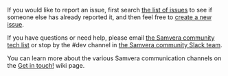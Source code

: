 If you would like to report an issue, first search [the list of issues](https://github.com/samvera-labs/parcel-browse-everything/issues/) to see if someone else has already reported it, and then feel free to [create a new issue](https://github.com/samvera-labs/parcel-browse-everything/issues/new).

If you have questions or need help, please email [the Samvera community tech list](https://groups.google.com/forum/#!forum/samvera-tech) or stop by the #dev channel in [the Samvera community Slack team](https://wiki.duraspace.org/pages/viewpage.action?pageId=87460391#Getintouch!-Slack).

You can learn more about the various Samvera communication channels on the [Get in touch!](https://wiki.duraspace.org/pages/viewpage.action?pageId=87460391) wiki page.
